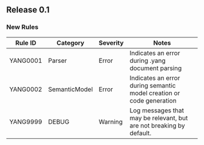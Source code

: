 ## Release 0.1

### New Rules

| Rule ID  | Category      | Severity | Notes                                                                |
|----------|---------------|----------|----------------------------------------------------------------------|
| YANG0001 | Parser        | Error    | Indicates an error during .yang document parsing                     |
| YANG0002 | SemanticModel | Error    | Indicates an error during semantic model creation or code generation |
| YANG9999 | DEBUG         | Warning  | Log messages that may be relevant, but are not breaking by default.  |